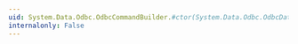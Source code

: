 ```yaml
---
uid: System.Data.Odbc.OdbcCommandBuilder.#ctor(System.Data.Odbc.OdbcDataAdapter)
internalonly: False
---
```

